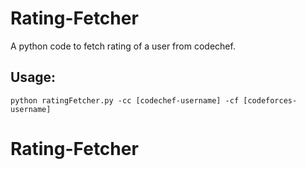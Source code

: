 # Rating-Fetcher
A python code to fetch rating of a user from codechef.

## Usage:
```python ratingFetcher.py -cc [codechef-username] -cf [codeforces-username]```
# Rating-Fetcher
